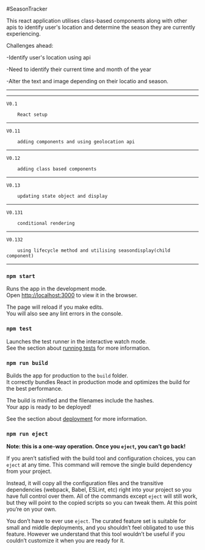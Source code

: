 #SeasonTracker

This react application utilises class-based components along with other apis to identify user's location and determine the season they are currently experiencing.

Challenges ahead:

-Identify user's location using api

-Need to identify their current time and month of the year

-Alter the text and image depending on their locatio and season.

--------------------------------------------------------------
------------
    V0.1

        React setup
        
------------
    V0.11

        adding components and using geolocation api
 
------------
    V0.12

        adding class based components
 
------------
    V0.13

        updating state object and display
 
------------
    V0.131

        conditional rendering
 
------------
    V0.132

        using lifecycle method and utilising seasondisplay(child component)
 
--------------------------------------------------------------

### `npm start`

Runs the app in the development mode.<br />
Open [http://localhost:3000](http://localhost:3000) to view it in the browser.

The page will reload if you make edits.<br />
You will also see any lint errors in the console.

### `npm test`

Launches the test runner in the interactive watch mode.<br />
See the section about [running tests](https://facebook.github.io/create-react-app/docs/running-tests) for more information.

### `npm run build`

Builds the app for production to the `build` folder.<br />
It correctly bundles React in production mode and optimizes the build for the best performance.

The build is minified and the filenames include the hashes.<br />
Your app is ready to be deployed!

See the section about [deployment](https://facebook.github.io/create-react-app/docs/deployment) for more information.

### `npm run eject`

**Note: this is a one-way operation. Once you `eject`, you can’t go back!**

If you aren’t satisfied with the build tool and configuration choices, you can `eject` at any time. This command will remove the single build dependency from your project.

Instead, it will copy all the configuration files and the transitive dependencies (webpack, Babel, ESLint, etc) right into your project so you have full control over them. All of the commands except `eject` will still work, but they will point to the copied scripts so you can tweak them. At this point you’re on your own.

You don’t have to ever use `eject`. The curated feature set is suitable for small and middle deployments, and you shouldn’t feel obligated to use this feature. However we understand that this tool wouldn’t be useful if you couldn’t customize it when you are ready for it.